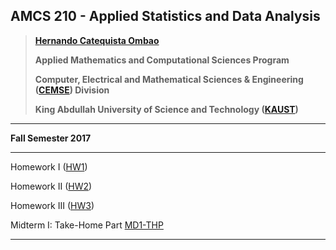 ## AMCS 210 - Applied Statistics and Data Analysis

> **[Hernando Catequista Ombao](https://www.kaust.edu.sa/en/study/faculty/hernando-ombao)**
>
> **Applied Mathematics and Computational Sciences Program**
>
> **Computer, Electrical and Mathematical Sciences \& Engineering ([CEMSE](https://cemse.kaust.edu.sa/Pages/Home.aspx)) Division**
>
> **King Abdullah University of Science and Technology ([KAUST](https://www.kaust.edu.sa/en))**
  
***
  
**Fall Semester 2017**
  
***

Homework I ([HW1](https://mynameislaure.github.io/amcs210/hw1.pdf))

Homework II ([HW2](https://mynameislaure.github.io/amcs210/hw2.pdf))

Homework III ([HW3](https://mynameislaure.github.io/amcs210/hw3.pdf))

Midterm I: Take-Home Part [MD1-THP](https://mynameislaure.github.io/amcs210/md1-thp.pdf)

***
